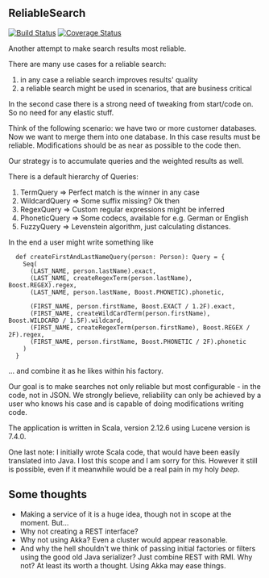 ReliableSearch
-

[![Build Status](https://travis-ci.com/RogerJFX/ReliableSearch.svg?branch=master)](https://travis-ci.com/RogerJFX/ReliableSearch)
[![Coverage Status](https://codecov.io/gh/rogerjfx/reliablesearch/branch/master/graph/badge.svg)](https://codecov.io/gh/RogerJFX/ReliableSearch)


Another attempt to make search results most reliable. 

There are many use cases for a reliable search:

1. in any case a reliable search improves results' quality
1. a reliable search might be used in scenarios, that are business critical

In the second case there is a strong need of tweaking from start/code on. So no need for any 
elastic stuff.

Think of the following scenario: we have two or more customer databases. Now we want to merge 
them into one database. In this case results must be reliable. Modifications should be as 
near as possible to the code then.

Our strategy is to accumulate queries and the weighted results as well.

There is a default hierarchy of Queries:

1. TermQuery => Perfect match is the winner in any case
1. WildcardQuery => Some suffix missing? Ok then
1. RegexQuery => Custom regular expressions might be inferred
1. PhoneticQuery => Some codecs, available for e.g. German or English
1. FuzzyQuery => Levenstein algorithm, just calculating distances.

In the end a user might write something like

~~~
  def createFirstAndLastNameQuery(person: Person): Query = {
    Seq(
      (LAST_NAME, person.lastName).exact,
      (LAST_NAME, createRegexTerm(person.lastName), Boost.REGEX).regex,
      (LAST_NAME, person.lastName, Boost.PHONETIC).phonetic,

      (FIRST_NAME, person.firstName, Boost.EXACT / 1.2F).exact,
      (FIRST_NAME, createWildCardTerm(person.firstName), Boost.WILDCARD / 1.5F).wildcard,
      (FIRST_NAME, createRegexTerm(person.firstName), Boost.REGEX / 2F).regex,
      (FIRST_NAME, person.firstName, Boost.PHONETIC / 2F).phonetic
    )
  }
~~~

... and combine it as he likes within his factory.

Our goal is to make searches not only reliable but most configurable - in the code, not in JSON. 
We strongly believe, reliability can only be achieved by a user who knows his case and is capable 
of doing modifications writing code.

The application is written in Scala, version 2.12.6 using Lucene version is 7.4.0.

One last note: I initially wrote Scala code, that would have been easily
translated into Java. I lost this scope and I am sorry for this. However it still 
is possible, even if it meanwhile would be a real pain in my holy *beep*.

Some thoughts
--

- Making a service of it is a huge idea, though not in scope at the moment. But...
- Why not creating a REST interface?
- Why not using Akka? Even a cluster would appear reasonable.
- And why the hell shouldn't we think of passing initial factories or filters using the good old 
    Java serializer? Just combine REST with RMI. Why not? At least its worth a thought. Using 
    Akka may ease things. 
